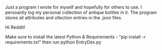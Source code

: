 Just a program I wrote for myself and hopefully for others to use. I persoanlly log my personal collection of antique bottles in it.
The program stores all attributes and ollection entries in the .json files.

Hi Reddit!

Make sure to install the latest Python & Requirements - "pip install -r requirements.txt" then run python EntryDex.py
